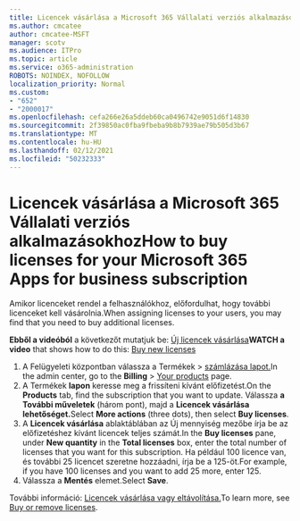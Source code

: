 ```yaml
---
title: Licencek vásárlása a Microsoft 365 Vállalati verziós alkalmazásokhoz
ms.author: cmcatee
author: cmcatee-MSFT
manager: scotv
ms.audience: ITPro
ms.topic: article
ms.service: o365-administration
ROBOTS: NOINDEX, NOFOLLOW
localization_priority: Normal
ms.custom:
- "652"
- "2000017"
ms.openlocfilehash: cefa266e26a5ddeb60ca0496742e9051d6f14830
ms.sourcegitcommit: 2f39850ac0fba9fbeba9b8b7939ae79b505d3b67
ms.translationtype: MT
ms.contentlocale: hu-HU
ms.lasthandoff: 02/12/2021
ms.locfileid: "50232333"
---
```

# <a name="how-to-buy-licenses-for-your-microsoft-365-apps-for-business-subscription"></a><span data-ttu-id="079f2-102">Licencek vásárlása a Microsoft 365 Vállalati verziós alkalmazásokhoz</span><span class="sxs-lookup"><span data-stu-id="079f2-102">How to buy licenses for your Microsoft 365 Apps for business subscription</span></span>

<span data-ttu-id="079f2-103">Amikor licenceket rendel a felhasználókhoz, előfordulhat, hogy további licenceket kell vásárolnia.</span><span class="sxs-lookup"><span data-stu-id="079f2-103">When assigning licenses to your users, you may find that you need to buy additional licenses.</span></span>

<span data-ttu-id="079f2-104">**Ebből a videóból** a következőt mutatjuk be: [Új licencek vásárlása](https://go.microsoft.com/fwlink/p/?linkid=2154857)</span><span class="sxs-lookup"><span data-stu-id="079f2-104">**WATCH a video** that shows how to do this: [Buy new licenses](https://go.microsoft.com/fwlink/p/?linkid=2154857)</span></span>
  
1. <span data-ttu-id="079f2-105">A Felügyeleti központban válassza a Termékek  >  [számlázása lapot.](https://go.microsoft.com/fwlink/p/?linkid=842054)</span><span class="sxs-lookup"><span data-stu-id="079f2-105">In the admin center, go to the **Billing** > [Your products](https://go.microsoft.com/fwlink/p/?linkid=842054) page.</span></span>
2. <span data-ttu-id="079f2-106">A Termékek **lapon** keresse meg a frissíteni kívánt előfizetést.</span><span class="sxs-lookup"><span data-stu-id="079f2-106">On the **Products** tab, find the subscription that you want to update.</span></span> <span data-ttu-id="079f2-107">Válassza **a További műveletek** (három pont), majd a **Licencek vásárlása lehetőséget.**</span><span class="sxs-lookup"><span data-stu-id="079f2-107">Select **More actions** (three dots), then select **Buy licenses**.</span></span>
3. <span data-ttu-id="079f2-108">A **Licencek vásárlása**  ablaktáblában az  Új mennyiség mezőbe írja be az előfizetéshez kívánt licencek teljes számát.</span><span class="sxs-lookup"><span data-stu-id="079f2-108">In the **Buy licenses** pane, under **New quantity** in the **Total licenses** box, enter the total number of licenses that you want for this subscription.</span></span> <span data-ttu-id="079f2-109">Ha például 100 licence van, és további 25 licencet szeretne hozzáadni, írja be a 125-öt.</span><span class="sxs-lookup"><span data-stu-id="079f2-109">For example, if you have 100 licenses and you want to add 25 more, enter 125.</span></span>
4. <span data-ttu-id="079f2-110">Válassza a **Mentés** elemet.</span><span class="sxs-lookup"><span data-stu-id="079f2-110">Select **Save**.</span></span>

<span data-ttu-id="079f2-111">További információ: [Licencek vásárlása vagy eltávolítása.](https://docs.microsoft.com/microsoft-365/commerce/licenses/buy-licenses)</span><span class="sxs-lookup"><span data-stu-id="079f2-111">To learn more, see [Buy or remove licenses](https://docs.microsoft.com/microsoft-365/commerce/licenses/buy-licenses).</span></span>